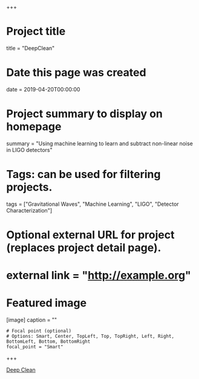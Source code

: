 +++
# Project title
title = "DeepClean"

# Date this page was created
date = 2019-04-20T00:00:00

# Project summary to display on homepage
summary = "Using machine learning to learn and subtract non-linear noise in LIGO detectors"

# Tags: can be used for filtering projects.
tags = ["Gravitational Waves", "Machine Learning", "LIGO", "Detector Characterization"]

# Optional external URL for project (replaces project detail page).
# external link = "http://example.org"

# Featured image

[image]
    caption = ""

    # Focal point (optional)
    # Options: Smart, Center, TopLeft, Top, TopRight, Left, Right, BottomLeft, Bottom, BottomRight
    focal_point = "Smart"

+++

[Deep Clean](deepclean.pdf)




